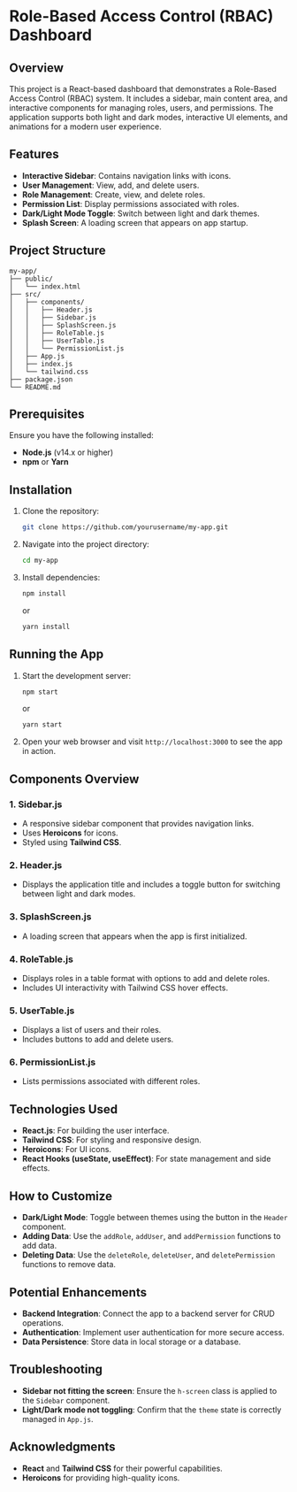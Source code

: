 # Role-Based Access Control (RBAC) Dashboard

## Overview

This project is a React-based dashboard that demonstrates a Role-Based Access Control (RBAC) system. It includes a sidebar, main content area, and interactive components for managing roles, users, and permissions. The application supports both light and dark modes, interactive UI elements, and animations for a modern user experience.

## Features
- **Interactive Sidebar**: Contains navigation links with icons.
- **User Management**: View, add, and delete users.
- **Role Management**: Create, view, and delete roles.
- **Permission List**: Display permissions associated with roles.
- **Dark/Light Mode Toggle**: Switch between light and dark themes.
- **Splash Screen**: A loading screen that appears on app startup.

## Project Structure

```
my-app/
├── public/
│   └── index.html
├── src/
│   ├── components/
│   │   ├── Header.js
│   │   ├── Sidebar.js
│   │   ├── SplashScreen.js
│   │   ├── RoleTable.js
│   │   ├── UserTable.js
│   │   └── PermissionList.js
│   ├── App.js
│   ├── index.js
│   └── tailwind.css
├── package.json
└── README.md
```

## Prerequisites
Ensure you have the following installed:
- **Node.js** (v14.x or higher)
- **npm** or **Yarn**

## Installation

1. Clone the repository:
   ```bash
   git clone https://github.com/yourusername/my-app.git
   ```

2. Navigate into the project directory:
   ```bash
   cd my-app
   ```

3. Install dependencies:
   ```bash
   npm install
   ```
   or
   ```bash
   yarn install
   ```

## Running the App

1. Start the development server:
   ```bash
   npm start
   ```
   or
   ```bash
   yarn start
   ```

2. Open your web browser and visit `http://localhost:3000` to see the app in action.

## Components Overview

### 1. **Sidebar.js**
- A responsive sidebar component that provides navigation links.
- Uses **Heroicons** for icons.
- Styled using **Tailwind CSS**.

### 2. **Header.js**
- Displays the application title and includes a toggle button for switching between light and dark modes.

### 3. **SplashScreen.js**
- A loading screen that appears when the app is first initialized.

### 4. **RoleTable.js**
- Displays roles in a table format with options to add and delete roles.
- Includes UI interactivity with Tailwind CSS hover effects.

### 5. **UserTable.js**
- Displays a list of users and their roles.
- Includes buttons to add and delete users.

### 6. **PermissionList.js**
- Lists permissions associated with different roles.

## Technologies Used
- **React.js**: For building the user interface.
- **Tailwind CSS**: For styling and responsive design.
- **Heroicons**: For UI icons.
- **React Hooks (useState, useEffect)**: For state management and side effects.

## How to Customize
- **Dark/Light Mode**: Toggle between themes using the button in the `Header` component.
- **Adding Data**: Use the `addRole`, `addUser`, and `addPermission` functions to add data.
- **Deleting Data**: Use the `deleteRole`, `deleteUser`, and `deletePermission` functions to remove data.

## Potential Enhancements
- **Backend Integration**: Connect the app to a backend server for CRUD operations.
- **Authentication**: Implement user authentication for more secure access.
- **Data Persistence**: Store data in local storage or a database.

## Troubleshooting
- **Sidebar not fitting the screen**: Ensure the `h-screen` class is applied to the `Sidebar` component.
- **Light/Dark mode not toggling**: Confirm that the `theme` state is correctly managed in `App.js`.

## Acknowledgments
- **React** and **Tailwind CSS** for their powerful capabilities.
- **Heroicons** for providing high-quality icons.


